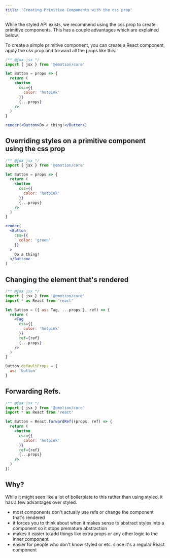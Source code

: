 ```yaml
---
title: 'Creating Primitive Components with the css prop'
---
```


While the styled API exists, we recommend using the css prop to create primitive components. This has a couple advantages which are explained below.

To create a simple primitive component, you can create a React component, apply the css prop and forward all the props like this.

```jsx live
/** @jsx jsx */
import { jsx } from '@emotion/core'

let Button = props => {
  return (
    <button
      css={{
        color: 'hotpink'
      }}
      {...props}
    />
  )
}

render(<Button>Do a thing!</Button>)
```

## Overriding styles on a primitive component using the css prop

```jsx live
/** @jsx jsx */
import { jsx } from '@emotion/core'

let Button = props => {
  return (
    <button
      css={{
        color: 'hotpink'
      }}
      {...props}
    />
  )
}

render(
  <Button
    css={{
      color: 'green'
    }}
  >
    Do a thing!
  </Button>
)
```

## Changing the element that's rendered

```jsx
/** @jsx jsx */
import { jsx } from '@emotion/core'
import * as React from 'react'

let Button = ({ as: Tag, ...props }, ref) => {
  return (
    <Tag
      css={{
        color: 'hotpink'
      }}
      ref={ref}
      {...props}
    />
  )
}

Button.defaultProps = {
  as: 'button'
}
```

## Forwarding Refs.

```jsx
/** @jsx jsx */
import { jsx } from '@emotion/core'
import * as React from 'react'

let Button = React.forwardRef((props, ref) => {
  return (
    <button
      css={{
        color: 'hotpink'
      }}
      ref={ref}
      {...props}
    />
  )
})
```

## Why?

While it might seen like a lot of boilerplate to this rather than using styled, it has a few advantages over styled.

- most components don't actually use refs or change the component that's rendered
- it forces you to think about when it makes sense to abstract styles into a component so it stops premature abstraction
- makes it easier to add things like extra props or any other logic to the inner component
- easier for people who don't know styled or etc. since it's a regular React component
